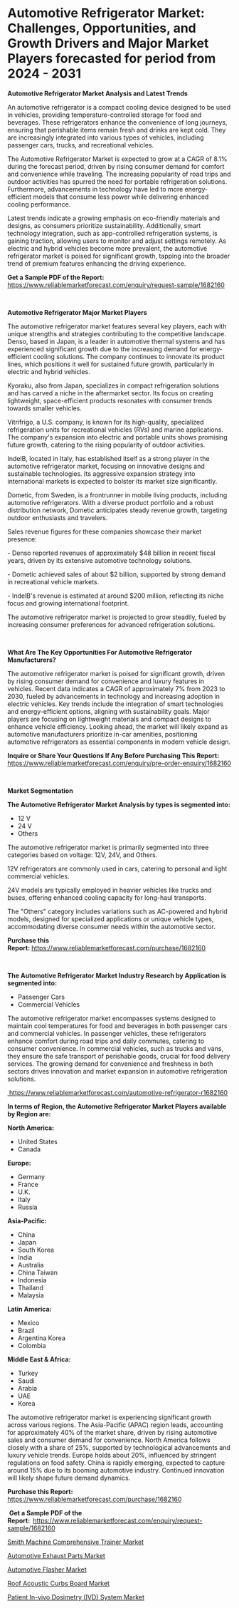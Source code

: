 <p><h1>Automotive Refrigerator Market: Challenges, Opportunities, and Growth Drivers and Major Market Players forecasted for period from 2024 - 2031</h1></p><p><strong>Automotive Refrigerator Market Analysis and Latest Trends</strong></p>
<p><p>An automotive refrigerator is a compact cooling device designed to be used in vehicles, providing temperature-controlled storage for food and beverages. These refrigerators enhance the convenience of long journeys, ensuring that perishable items remain fresh and drinks are kept cold. They are increasingly integrated into various types of vehicles, including passenger cars, trucks, and recreational vehicles.</p><p>The Automotive Refrigerator Market is expected to grow at a CAGR of 8.1% during the forecast period, driven by rising consumer demand for comfort and convenience while traveling. The increasing popularity of road trips and outdoor activities has spurred the need for portable refrigeration solutions. Furthermore, advancements in technology have led to more energy-efficient models that consume less power while delivering enhanced cooling performance.</p><p>Latest trends indicate a growing emphasis on eco-friendly materials and designs, as consumers prioritize sustainability. Additionally, smart technology integration, such as app-controlled refrigeration systems, is gaining traction, allowing users to monitor and adjust settings remotely. As electric and hybrid vehicles become more prevalent, the automotive refrigerator market is poised for significant growth, tapping into the broader trend of premium features enhancing the driving experience.</p></p>
<p><strong>Get a Sample PDF of the Report:&nbsp;</strong> <a href="https://www.reliablemarketforecast.com/enquiry/request-sample/1682160?utm_campaign=1170&utm_medium=2&utm_source=Github&utm_content=ia&utm_term=01112024&utm_id=automotive-refrigerator">https://www.reliablemarketforecast.com/enquiry/request-sample/1682160</a></p>
<p>&nbsp;</p>
<p><strong>Automotive Refrigerator Major Market Players</strong></p>
<p><p>The automotive refrigerator market features several key players, each with unique strengths and strategies contributing to the competitive landscape. Denso, based in Japan, is a leader in automotive thermal systems and has experienced significant growth due to the increasing demand for energy-efficient cooling solutions. The company continues to innovate its product lines, which positions it well for sustained future growth, particularly in electric and hybrid vehicles.</p><p>Kyoraku, also from Japan, specializes in compact refrigeration solutions and has carved a niche in the aftermarket sector. Its focus on creating lightweight, space-efficient products resonates with consumer trends towards smaller vehicles.</p><p>Vitrifrigo, a U.S. company, is known for its high-quality, specialized refrigeration units for recreational vehicles (RVs) and marine applications. The company's expansion into electric and portable units shows promising future growth, catering to the rising popularity of outdoor activities.</p><p>IndelB, located in Italy, has established itself as a strong player in the automotive refrigerator market, focusing on innovative designs and sustainable technologies. Its aggressive expansion strategy into international markets is expected to bolster its market size significantly.</p><p>Dometic, from Sweden, is a frontrunner in mobile living products, including automotive refrigerators. With a diverse product portfolio and a robust distribution network, Dometic anticipates steady revenue growth, targeting outdoor enthusiasts and travelers.</p><p>Sales revenue figures for these companies showcase their market presence:</p><p>- Denso reported revenues of approximately $48 billion in recent fiscal years, driven by its extensive automotive technology solutions.</p><p>- Dometic achieved sales of about $2 billion, supported by strong demand in recreational vehicle markets.</p><p>- IndelB's revenue is estimated at around $200 million, reflecting its niche focus and growing international footprint.</p><p>The automotive refrigerator market is projected to grow steadily, fueled by increasing consumer preferences for advanced refrigeration solutions.</p></p>
<p>&nbsp;</p>
<p><strong>What Are The Key Opportunities For Automotive Refrigerator Manufacturers?</strong></p>
<p><p>The automotive refrigerator market is poised for significant growth, driven by rising consumer demand for convenience and luxury features in vehicles. Recent data indicates a CAGR of approximately 7% from 2023 to 2030, fueled by advancements in technology and increasing adoption in electric vehicles. Key trends include the integration of smart technologies and energy-efficient options, aligning with sustainability goals. Major players are focusing on lightweight materials and compact designs to enhance vehicle efficiency. Looking ahead, the market will likely expand as automotive manufacturers prioritize in-car amenities, positioning automotive refrigerators as essential components in modern vehicle design.</p></p>
<p><strong>Inquire or Share Your Questions If Any Before Purchasing This Report:</strong> <a href="https://www.reliablemarketforecast.com/enquiry/pre-order-enquiry/1682160?utm_campaign=1170&utm_medium=2&utm_source=Github&utm_content=ia&utm_term=01112024&utm_id=automotive-refrigerator">https://www.reliablemarketforecast.com/enquiry/pre-order-enquiry/1682160</a></p>
<p>&nbsp;</p>
<p><strong>Market Segmentation</strong></p>
<p><strong>The Automotive Refrigerator Market Analysis by types is segmented into:</strong></p>
<p><ul><li>12 V</li><li>24 V</li><li>Others</li></ul></p>
<p><p>The automotive refrigerator market is primarily segmented into three categories based on voltage: 12V, 24V, and Others. </p><p>12V refrigerators are commonly used in cars, catering to personal and light commercial vehicles. </p><p>24V models are typically employed in heavier vehicles like trucks and buses, offering enhanced cooling capacity for long-haul transports. </p><p>The "Others" category includes variations such as AC-powered and hybrid models, designed for specialized applications or unique vehicle types, accommodating diverse consumer needs within the automotive sector.</p></p>
<p><strong>Purchase this Report:&nbsp;</strong><a href="https://www.reliablemarketforecast.com/purchase/1682160?utm_campaign=1170&utm_medium=2&utm_source=Github&utm_content=ia&utm_term=01112024&utm_id=automotive-refrigerator">https://www.reliablemarketforecast.com/purchase/1682160</a></p>
<p>&nbsp;</p>
<p><strong>The Automotive Refrigerator Market Industry Research by Application is segmented into:</strong></p>
<p><ul><li>Passenger Cars</li><li>Commercial Vehicles</li></ul></p>
<p><p>The automotive refrigerator market encompasses systems designed to maintain cool temperatures for food and beverages in both passenger cars and commercial vehicles. In passenger vehicles, these refrigerators enhance comfort during road trips and daily commutes, catering to consumer convenience. In commercial vehicles, such as trucks and vans, they ensure the safe transport of perishable goods, crucial for food delivery services. The growing demand for convenience and freshness in both sectors drives innovation and market expansion in automotive refrigeration solutions.</p></p>
<p><a href="https://www.reliablemarketforecast.com/automotive-refrigerator-r1682160?utm_campaign=1170&utm_medium=2&utm_source=Github&utm_content=ia&utm_term=01112024&utm_id=automotive-refrigerator">&nbsp;https://www.reliablemarketforecast.com/automotive-refrigerator-r1682160</a></p>
<p><strong>In terms of Region, the Automotive Refrigerator Market Players available by Region are:</strong></p>
<p>
    <p> <strong> North America: </strong>
        <ul>
            <li>United States</li>
            <li>Canada</li>
        </ul>
        </p> 
    <p> <strong> Europe: </strong>
        <ul>
            <li>Germany</li>
            <li>France</li>
            <li>U.K.</li>
            <li>Italy</li>
            <li>Russia</li>
        </ul>
        </p> 
    <p> <strong> Asia-Pacific: </strong>
        <ul>
            <li>China</li>
            <li>Japan</li>
            <li>South Korea</li>
            <li>India</li>
            <li>Australia</li>
            <li>China Taiwan</li>
            <li>Indonesia</li>
            <li>Thailand</li>
            <li>Malaysia</li>
        </ul>
        </p> 
    <p> <strong> Latin America: </strong>
        <ul>
            <li>Mexico</li>
            <li>Brazil</li>
            <li>Argentina Korea</li>
            <li>Colombia</li>
        </ul>
        </p> 
    <p> <strong> Middle East & Africa: </strong>
        <ul>
            <li>Turkey</li>
            <li>Saudi</li>
            <li>Arabia</li>
            <li>UAE</li>
            <li>Korea</li>
        </ul>
    </p>
    </p>
<p><p>The automotive refrigerator market is experiencing significant growth across various regions. The Asia-Pacific (APAC) region leads, accounting for approximately 40% of the market share, driven by rising automotive sales and consumer demand for convenience. North America follows closely with a share of 25%, supported by technological advancements and luxury vehicle trends. Europe holds about 20%, influenced by stringent regulations on food safety. China is rapidly emerging, expected to capture around 15% due to its booming automotive industry. Continued innovation will likely shape future demand dynamics.</p></p>
<p><strong>Purchase this Report: </strong><a href="https://www.reliablemarketforecast.com/purchase/1682160?utm_campaign=1170&utm_medium=2&utm_source=Github&utm_content=ia&utm_term=01112024&utm_id=automotive-refrigerator">https://www.reliablemarketforecast.com/purchase/1682160</a></p>
<p>&nbsp;<strong>Get a Sample PDF of the Report:&nbsp;&nbsp;</strong><a href="https://www.reliablemarketforecast.com/enquiry/request-sample/1682160?utm_campaign=1170&utm_medium=2&utm_source=Github&utm_content=ia&utm_term=01112024&utm_id=automotive-refrigerator">https://www.reliablemarketforecast.com/enquiry/request-sample/1682160</a></p>
<p><strong></strong></p>
<p><p><a href="https://issuu.com/reportprime-2/docs/smith-machine-comprehensive-trainer_a9db07e03b6e49?utm_campaign=1170&utm_medium=2&utm_source=Github&utm_content=ia&utm_term=01112024&utm_id=automotive-refrigerator">Smith Machine Comprehensive Trainer Market</a></p><p><a href="https://github.com/shanicesca7t/Market-Research-Report-List-1/blob/main/automotive-exhaust-parts-market.md?utm_campaign=1170&utm_medium=2&utm_source=Github&utm_content=ia&utm_term=01112024&utm_id=automotive-refrigerator">Automotive Exhaust Parts Market</a></p><p><a href="https://github.com/canardmmhainesa/Market-Research-Report-List-1/blob/main/automotive-flasher-market.md?utm_campaign=1170&utm_medium=2&utm_source=Github&utm_content=ia&utm_term=01112024&utm_id=automotive-refrigerator">Automotive Flasher Market</a></p><p><a href="https://www.linkedin.com/pulse/trends-global-roof-acoustic-curbs-board-market-forecast-analysis-knide?utm_campaign=1170&utm_medium=2&utm_source=Github&utm_content=ia&utm_term=01112024&utm_id=automotive-refrigerator">Roof Acoustic Curbs Board Market</a></p><p><a href="https://www.linkedin.com/pulse/patient-in-vivo-dosimetry-ivd-system-industry-forecast-market-3mpje?utm_campaign=1170&utm_medium=2&utm_source=Github&utm_content=ia&utm_term=01112024&utm_id=automotive-refrigerator">Patient In-vivo Dosimetry (IVD) System Market</a></p></p>